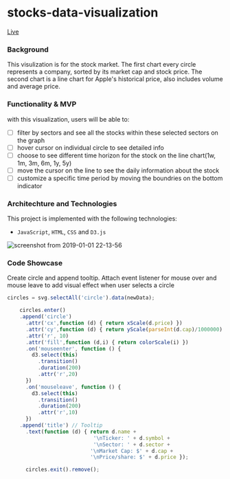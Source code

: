 # stocks-data-visualization
[Live](http://caidading.com/stocks-data-visualization/)

### Background
This visulization is for the stock market. The first chart every circle represents a company, sorted by its market cap and stock price. The second chart is a line chart for Apple's historical price, also includes volume and average price.

### Functionality & MVP
with this visualization, users will be able to:
- [ ] filter by sectors and see all the stocks within these selected sectors on the graph
- [ ] hover cursor on individual circle to see detailed info
- [ ] choose to see different time horizon for the stock on the line chart(1w, 1m, 3m, 6m, 1y, 5y)
- [ ] move the cursor on the line to see the daily information about the stock 
- [ ] customize a specific time period by moving the boundries on the bottom indicator

### Architechture and Technologies
This project is implemented with the following technologies:

- `JavaScript`, `HTML`, `CSS` and `D3.js` 

![screenshot from 2019-01-01 22-13-56](https://user-images.githubusercontent.com/38970716/50579667-2fc43280-0e15-11e9-92a2-9d80b01ba8a7.png)

### Code Showcase
Create circle and append tooltip. Attach event listener for mouse over and mouse leave to add visual effect when user selects a circle
```Javascript
circles = svg.selectAll('circle').data(newData);

    circles.enter()
    .append('circle')
      .attr('cx',function (d) { return xScale(d.price) })
      .attr('cy',function (d) { return yScale(parseInt(d.cap)/1000000) })
      .attr('r', 10)
      .attr('fill',function (d,i) { return colorScale(i) })
      .on('mouseenter', function () {
        d3.select(this)
          .transition()
          .duration(200)
          .attr('r',20)
      })
      .on('mouseleave', function () {
        d3.select(this)
          .transition()
          .duration(200)
          .attr('r',10)
      })
    .append('title') // Tooltip
      .text(function (d) { return d.name +
                            '\nTicker: ' + d.symbol +
                            '\nSector: ' + d.sector +
                           '\nMarket Cap: $' + d.cap +
                           '\nPrice/share: $' + d.price });

      circles.exit().remove();
```

